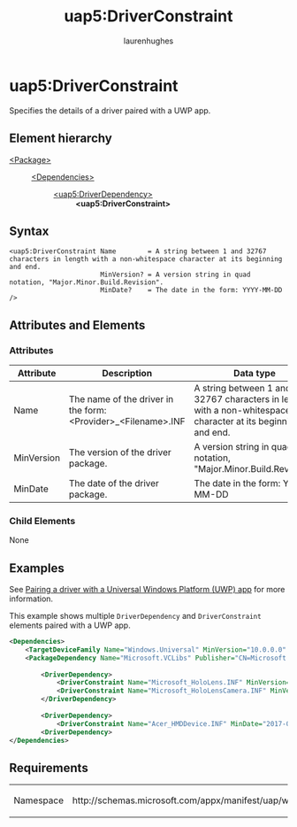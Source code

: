﻿---
Description: Specifies the details of a driver paired with a UWP app.
title: uap5:DriverConstraint
author: laurenhughes
ms.author: lahugh
keywords: windows 10, uwp, schema, package manifest
ms.prod: windows
ms.technology: winrt-reference
ms.topic: reference
ms.date: 10/10/17
---

# uap5:DriverConstraint
Specifies the details of a driver paired with a UWP app.

## Element hierarchy

<dl>
<dt><a href="element-package.md">&lt;Package&gt;</a></dt>
<dd>
<dl>
<dt><a href="element-dependencies.md">&lt;Dependencies&gt;</a></dt>
<dd>
<dl>
<dt><a href="element-uap5-DriverDependency.md">&lt;uap5:DriverDependency&gt;</a></dt>
<dd><b>&lt;uap5:DriverConstraint&gt;</b></dd>
</dl>
</dd>
</dl>
</dd>
</dl>

## Syntax

``` syntax
<uap5:DriverConstraint Name        = A string between 1 and 32767 characters in length with a non-whitespace character at its beginning and end. 
                       MinVersion? = A version string in quad notation, "Major.Minor.Build.Revision".
                       MinDate?    = The date in the form: YYYY-MM-DD  />
```

## Attributes and Elements
### Attributes
| Attribute | Description | Data type | Required |
|-----------|-------------|-----------|----------|
| Name | The name of the driver in the form: &lt;Provider&gt;_&lt;Filename&gt;.INF | A string between 1 and 32767 characters in length with a non-whitespace character at its beginning and end. | Yes |
| MinVersion | The version of the driver package. | A version string in quad notation, "Major.Minor.Build.Revision". | No |
| MinDate | The date of the driver package. | The date in the form: YYYY-MM-DD | No |

### Child Elements
None

## Examples
See [Pairing a driver with a Universal Windows Platform (UWP) app](/windows-hardware/drivers/install/pairing-app-and-driver-versions) for more information.

This example shows multiple `DriverDependency` and `DriverConstraint` elements paired with a UWP app.

```xml
<Dependencies>
    <TargetDeviceFamily Name="Windows.Universal" MinVersion="10.0.0.0" MaxVersionTested="10.0.10586.0"/>
    <PackageDependency Name="Microsoft.VCLibs" Publisher="CN=Microsoft Corporation, O=Microsoft Corporation, L=Redmond, S=Washington, C=US" MinVersion="1.0.0.0" MaxMajorVersionTested="5"/>
        
        <DriverDependency>
            <DriverConstraint Name="Microsoft_HoloLens.INF" MinVersion="1.0.0.0" MinDate="2017-05-20"/>
            <DriverConstraint Name="Microsoft_HoloLensCamera.INF" MinVersion="1.0.0.0" MinDate="2017-05-10"/>
        </DriverDependency>
        
        <DriverDependency>
            <DriverConstraint Name="Acer_HMDDevice.INF" MinDate="2017-05-10"/>
        <DriverDependency>
</Dependencies>

```

## Requirements

<table>
<colgroup>
<col width="50%" />
<col width="50%" />
</colgroup>
<tbody>
<tr class="odd">
<td><p>Namespace</p></td>
<td><p>http://schemas.microsoft.com/appx/manifest/uap/windows10/5</p></td>
</tr>
</tbody>
</table>

 

 



